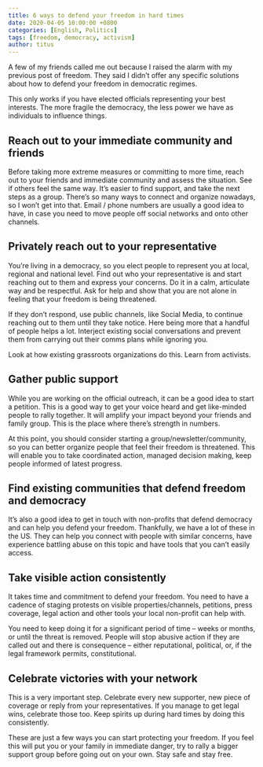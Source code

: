 ```yaml
---
title: 6 ways to defend your freedom in hard times
date: 2020-04-05 10:00:00 +0800
categories: [English, Politics]
tags: [freedom, democracy, activism]
author: titus
---
```


A few of my friends called me out because I raised the alarm with my previous post of freedom. They said I didn’t offer any specific solutions about how to defend your freedom in democratic regimes.

This only works if you have elected officials representing your best interests. The more fragile the democracy, the less power we have as individuals to influence things.

## Reach out to your immediate community and friends

Before taking more extreme measures or committing to more time, reach out to your friends and immediate community and assess the situation. See if others feel the same way. It’s easier to find support, and take the next steps as a group. There’s so many ways to connect and organize nowadays, so I won’t get into that. Email / phone numbers are usually a good idea to have, in case you need to move people off social networks and onto other channels.

## Privately reach out to your representative

You’re living in a democracy, so you elect people to represent you at local, regional and national level. Find out who your representative is and start reaching out to them and express your concerns. Do it in a calm, articulate way and be respectful. Ask for help and show that you are not alone in feeling that your freedom is being threatened.

If they don’t respond, use public channels, like Social Media, to continue reaching out to them until they take notice. Here being more that a handful of people helps a lot. Interject existing social conversations and prevent them from carrying out their comms plans while ignoring you.

Look at how existing grassroots organizations do this. Learn from activists.

## Gather public support

While you are working on the official outreach, it can be a good idea to start a petition. This is a good way to get your voice heard and get like-minded people to rally together. It will amplify your impact beyond your friends and family group. This is the place where there’s strength in numbers.

At this point, you should consider starting a group/newsletter/community, so you can better organize people that feel their freedom is threatened. This will enable you to take coordinated action, managed decision making, keep people informed of latest progress.

## Find existing communities that defend freedom and democracy

It’s also a good idea to get in touch with non-profits that defend democracy and can help you defend your freedom. Thankfully, we have a lot of these in the US. They can help you connect with people with similar concerns, have experience battling abuse on this topic and have tools that you can’t easily access.

## Take visible action consistently

It takes time and commitment to defend your freedom. You need to have a cadence of staging protests on visible properties/channels, petitions, press coverage, legal action and other tools your local non-profit can help with.

You need to keep doing it for a significant period of time – weeks or months, or until the threat is removed. People will stop abusive action if they are called out and there is consequence – either reputational, political, or, if the legal framework permits, constitutional.

## Celebrate victories with your network

This is a very important step. Celebrate every new supporter, new piece of coverage or reply from your representatives. If you manage to get legal wins, celebrate those too. Keep spirits up during hard times by doing this consistently.

These are just a few ways you can start protecting your freedom. If you feel this will put you or your family in immediate danger, try to rally a bigger support group before going out on your own. Stay safe and stay free.
